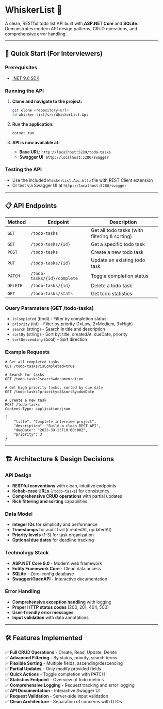 # WhiskerList 🐾

A clean, RESTful todo list API built with **ASP.NET Core** and **SQLite**. Demonstrates modern API design patterns, CRUD operations, and comprehensive error handling.

---

## 🚀 Quick Start (For Interviewers)

### Prerequisites
- [.NET 9.0 SDK](https://dotnet.microsoft.com/download)

### Running the API
1. **Clone and navigate to the project:**
   ```bash
   git clone <repository-url>
   cd whisker-list/src/WhiskerList.Api
   ```

2. **Run the application:**
   ```bash
   dotnet run
   ```

3. **API is now available at:**
   - **Base URL**: `http://localhost:5280/todo-tasks`
   - **Swagger UI**: `http://localhost:5280/swagger`

### Testing the API
- Use the included `WhiskerList.Api.http` file with REST Client extension
- Or test via Swagger UI at `http://localhost:5280/swagger`

---

## 📋 API Endpoints

| Method | Endpoint | Description |
|--------|----------|-------------|
| `GET` | `/todo-tasks` | Get all todo tasks (with filtering & sorting) |
| `GET` | `/todo-tasks/{id}` | Get a specific todo task |
| `POST` | `/todo-tasks` | Create a new todo task |
| `PUT` | `/todo-tasks/{id}` | Update an existing todo task |
| `PATCH` | `/todo-tasks/{id}/complete` | Toggle completion status |
| `DELETE` | `/todo-tasks/{id}` | Delete a todo task |
| `GET` | `/todo-tasks/stats` | Get todo statistics |

### Query Parameters (GET /todo-tasks)
- `isCompleted` (bool) - Filter by completion status
- `priority` (int) - Filter by priority (1=Low, 2=Medium, 3=High)
- `search` (string) - Search in title and description
- `sortBy` (string) - Sort by: title, createdAt, dueDate, priority
- `sortDescending` (bool) - Sort direction

### Example Requests
```http
# Get all completed tasks
GET /todo-tasks?isCompleted=true

# Search for tasks
GET /todo-tasks?search=documentation

# Get high priority tasks, sorted by due date
GET /todo-tasks?priority=3&sortBy=dueDate

# Create a new task
POST /todo-tasks
Content-Type: application/json

{
    "title": "Complete interview project",
    "description": "Build a clean REST API",
    "dueDate": "2025-09-25T10:00:00Z",
    "priority": 3
}
```

---

## 🏗️ Architecture & Design Decisions

### API Design
- **RESTful conventions** with clean, intuitive endpoints
- **Kebab-case URLs** (`/todo-tasks`) for consistency
- **Comprehensive CRUD operations** with partial updates
- **Rich filtering and sorting** capabilities

### Data Model
- **Integer IDs** for simplicity and performance
- **Timestamps** for audit trail (createdAt, updatedAt)
- **Priority levels** (1-3) for task organization
- **Optional due dates** for deadline tracking

### Technology Stack
- **ASP.NET Core 9.0** - Modern web framework
- **Entity Framework Core** - Clean data access
- **SQLite** - Zero-config database
- **Swagger/OpenAPI** - Interactive documentation

### Error Handling
- **Comprehensive exception handling** with logging
- **Proper HTTP status codes** (200, 201, 404, 500)
- **User-friendly error messages**
- **Input validation** with data annotations

---

## 🛠️ Features Implemented

✅ **Full CRUD Operations** - Create, Read, Update, Delete  
✅ **Advanced Filtering** - By status, priority, search terms  
✅ **Flexible Sorting** - Multiple fields, ascending/descending  
✅ **Partial Updates** - Only modify provided fields  
✅ **Quick Actions** - Toggle completion with PATCH  
✅ **Statistics Endpoint** - Overview of todo metrics  
✅ **Comprehensive Logging** - Request tracking and error logging  
✅ **API Documentation** - Interactive Swagger UI  
✅ **Request Validation** - Server-side input validation  
✅ **Clean Architecture** - Separation of concerns with DTOs
